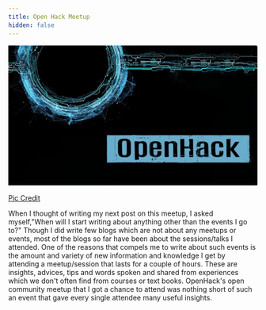 ```yaml
---
title: Open Hack Meetup
hidden: false
---
```

<p align="center"><img src="\assets\images\openhack.jpg?raw=true" alt="" /></p>
<p class="caption"><a href="https://www.meetup.com/opensourceblr/events/248254677/">Pic Credit</a></p>

When I thought of writing my next post on this meetup, I asked myself,"When will I start writing about anything other than the events I go to?" Though I did write few blogs which are not about any meetups or events, most of the blogs so far have been about the sessions/talks I attended. One of the reasons that compels me to write about such events is the amount and variety of new information and knowledge I get by attending a meetup/session that lasts for a couple of hours. These are insights, advices, tips and words spoken and shared from experiences which we don't often find from courses or text books. OpenHack's open community meetup that I got a chance to attend was nothing short of such an event that gave every single attendee many useful insights. 




